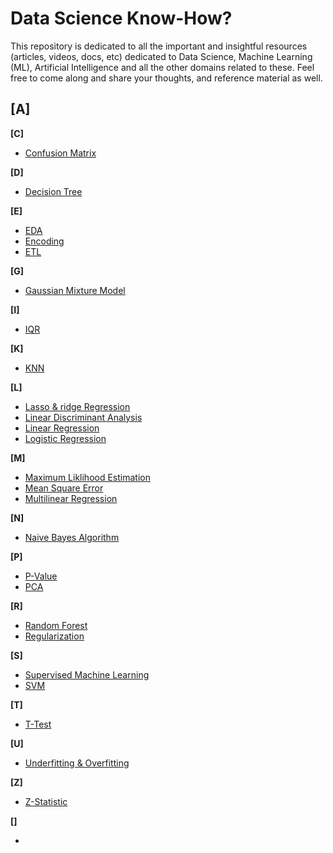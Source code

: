 # Data Science Know-How?
This repository is dedicated to all the important and insightful resources (articles, videos, docs, etc) dedicated to Data Science, Machine Learning (ML), Artificial Intelligence and all the other domains related to these. Feel free to come along and share your thoughts, and reference material as well.

**[A]**
  - 

**[C]**
  - [Confusion Matrix]()

**[D]**
  - [Decision Tree]()

**[E]**
  - [EDA]()
  - [Encoding]()
  - [ETL]()

**[G]**
  - [Gaussian Mixture Model](https://towardsdatascience.com/gaussian-mixture-models-explained-6986aaf5a95)

**[I]**
  - [IQR](https://www.statisticshowto.com/probability-and-statistics/interquartile-range/)

**[K]**
  - [KNN](https://www.datacamp.com/tutorial/k-nearest-neighbor-classification-scikit-learn)

**[L]**
  - [Lasso & ridge Regression](https://www.datacamp.com/tutorial/tutorial-lasso-ridge-regression)
  - [Linear Discriminant Analysis](https://towardsdatascience.com/linear-discriminant-analysis-explained-f88be6c1e00b)
  - [Linear Regression]()
  - [Logistic Regression](https://www.datacamp.com/tutorial/logistic-regression-R)
  
**[M]**
  - [Maximum Liklihood Estimation](https://bit.ly/3JFHxGt)
  - [Mean Square Error](https://bit.ly/3wSjYmj)
  - [Multilinear Regression]()

**[N]**
  - [Naive Bayes Algorithm](https://www.kdnuggets.com/2020/06/naive-bayes-algorithm-everything.html)

**[P]**
  - [P-Value](https://www.statisticshowto.com/probability-and-statistics/statistics-definitions/p-value/)
  - [PCA]()

**[R]**
  - [Random Forest]()
  - [Regularization](https://www.statisticshowto.com/regularization/)

**[S]**
  - [Supervised Machine Learning]()
  - [SVM]()

**[T]**
  - [T-Test](https://www.statisticshowto.com/probability-and-statistics/t-test/)

**[U]**
  - [Underfitting & Overfitting](https://towardsdatascience.com/overfitting-and-underfitting-principles-ea8964d9c45c)

**[Z]**
  - [Z-Statistic](https://www.statisticshowto.com/probability-and-statistics/z-score/)



**[]**
  - []()
